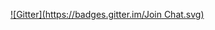 
[![Gitter](https://badges.gitter.im/Join Chat.svg)](https://gitter.im/craynkshaft/iffy?utm_source=badge&utm_medium=badge&utm_campaign=pr-badge&utm_content=badge)